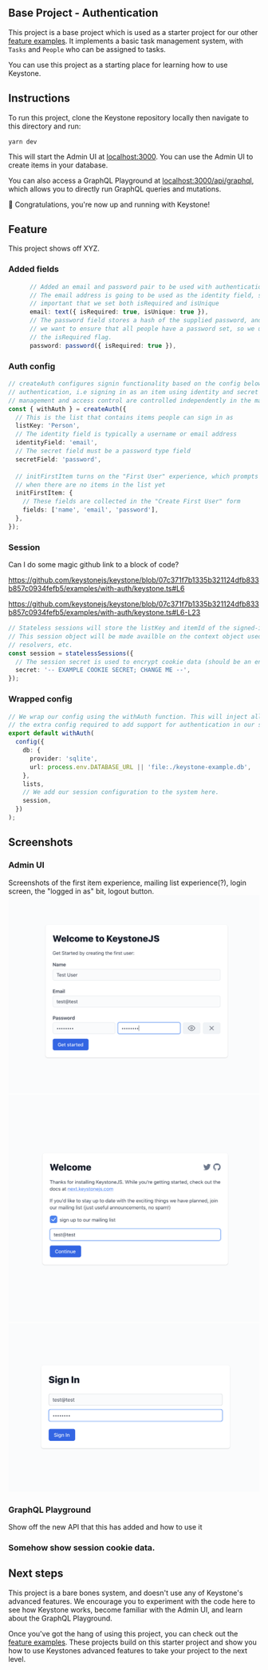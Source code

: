 ## Base Project - Authentication

This project is a base project which is used as a starter project for our other [feature examples](../).
It implements a basic task management system, with `Tasks` and `People` who can be assigned to tasks.

You can use this project as a starting place for learning how to use Keystone.

## Instructions

To run this project, clone the Keystone repository locally then navigate to this directory and run:

```shell
yarn dev
```

This will start the Admin UI at [localhost:3000](http://localhost:3000).
You can use the Admin UI to create items in your database.

You can also access a GraphQL Playground at [localhost:3000/api/graphql](http://localhost:3000/api/graphql), which allows you to directly run GraphQL queries and mutations.

🚀 Congratulations, you're now up and running with Keystone!

## Feature

This project shows off XYZ.

### Added fields

```typescript
      // Added an email and password pair to be used with authentication
      // The email address is going to be used as the identity field, so it's
      // important that we set both isRequired and isUnique
      email: text({ isRequired: true, isUnique: true }),
      // The password field stores a hash of the supplied password, and
      // we want to ensure that all people have a password set, so we use
      // the isRequired flag.
      password: password({ isRequired: true }),
```

### Auth config

```typescript
// createAuth configures signin functionality based on the config below. Note this only implements
// authentication, i.e signing in as an item using identity and secret fields in a list. Session
// management and access control are controlled independently in the main keystone config.
const { withAuth } = createAuth({
  // This is the list that contains items people can sign in as
  listKey: 'Person',
  // The identity field is typically a username or email address
  identityField: 'email',
  // The secret field must be a password type field
  secretField: 'password',

  // initFirstItem turns on the "First User" experience, which prompts you to create a new user
  // when there are no items in the list yet
  initFirstItem: {
    // These fields are collected in the "Create First User" form
    fields: ['name', 'email', 'password'],
  },
});
```

### Session

Can I do some magic github link to a block of code?

<insert file:range here>

https://github.com/keystonejs/keystone/blob/07c371f7b1335b321124dfb833b857c0934fefb5/examples/with-auth/keystone.ts#L6

https://github.com/keystonejs/keystone/blob/07c371f7b1335b321124dfb833b857c0934fefb5/examples/with-auth/keystone.ts#L6-L23

```typescript
// Stateless sessions will store the listKey and itemId of the signed-in user in a cookie.
// This session object will be made availble on the context object used in hooks, access-control,
// resolvers, etc.
const session = statelessSessions({
  // The session secret is used to encrypt cookie data (should be an environment variable)
  secret: '-- EXAMPLE COOKIE SECRET; CHANGE ME --',
});
```

### Wrapped config

```typescript
// We wrap our config using the withAuth function. This will inject all
// the extra config required to add support for authentication in our system.
export default withAuth(
  config({
    db: {
      provider: 'sqlite',
      url: process.env.DATABASE_URL || 'file:./keystone-example.db',
    },
    lists,
    // We add our session configuration to the system here.
    session,
  })
);
```

## Screenshots

### Admin UI

Screenshots of the first item experience, mailing list experience(?), login screen, the "logged in as" bit, logout button.
![initial user screen](../../screenshots/init-user-01.png)
![mailing list subscription screen](../../screenshots/mailing-list-01.png)
![sign in screen](../../screenshots/sign-in-screen-01.png)

### GraphQL Playground

Show off the new API that this has added and how to use it

### Somehow show session cookie data.

## Next steps

This project is a bare bones system, and doesn't use any of Keystone's advanced features.
We encourage you to experiment with the code here to see how Keystone works, become familiar with the Admin UI, and learn about the GraphQL Playground.

Once you've got the hang of using this project, you can check out the [feature examples](../).
These projects build on this starter project and show you how to use Keystones advanced features to take your project to the next level.
